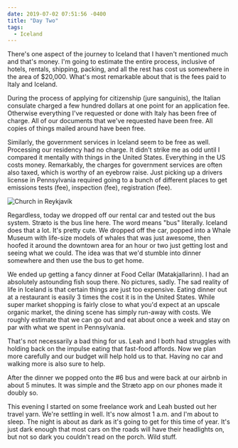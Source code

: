 ```yaml
---
date: 2019-07-02 07:51:56 -0400
title: "Day Two"
tags:
  - Iceland
---
```


There's one aspect of the journey to Iceland that I haven't mentioned
much and that's money. I'm going to estimate the entire process, inclusive
of hotels, rentals, shipping, packing, and all the rest has cost us
somewhere in the area of $20,000. What's most remarkable about that is the
fees paid to Italy and Iceland.

During the process of applying for citizenship (jure sanguinis), the
Italian consulate charged a few hundred dollars at one point for an
application fee. Otherwise everything I've requested or done with Italy
has been free of charge. All of our documents that we've requested have
been free. All copies of things mailed around have been free.

Similarly, the government services in Iceland seem to be free as well.
Processing our residency had no charge. It didn't strike me as odd until
I compared it mentally with things in the United States. Everything in the
US costs money. Remarkably, the charges for government services are often
also taxed, which is worthy of an eyebrow raise. Just picking up
a drivers license in Pennsylvania required going to a bunch of different
places to get emissions tests (fee), inspection (fee), registration (fee).

![Church in Reykjavík](https://blog.tomasino.org/images/church-in-reykjavik.jpg)

Regardless, today we dropped off our rental car and tested out the bus
system. Stræto is the bus line here. The word means "bus" literally.
Iceland does that a lot. It's pretty cute. We dropped off the car, popped
into a Whale Museum with life-size models of whales that was just awesome,
then hoofed it around the downtown area for an hour or two just getting
lost and seeing what we could. The idea was that we'd stumble into dinner
somewhere and then use the bus to get home.

We ended up getting a fancy dinner at Food Cellar (Matakjallarinn). I had
an absolutely astounding fish soup there. No pictures, sadly. The sad
reality of life in Iceland is that certain things are just too expensive.
Eating dinner out at a restaurant is easily 3 times the cost it is in the
United States. While super market shopping is fairly close to what you'd
expect at an upscale organic market, the dining scene has simply run-away
with costs. We roughly estimate that we can go out and eat about once
a week and stay on par with what we spent in Pennsylvania.

That's not necessarily a bad thing for us. Leah and I both had struggles
with holding back on the impulse eating that fast-food affords. Now we
plan more carefully and our budget will help hold us to that. Having no
car and walking more is also sure to help.

After the dinner we popped onto the #6 bus and were back at our airbnb in
about 5 minutes. It was simple and the Stræto app on our phones made it
doubly so.

This evening I started on some freelance work and Leah busted out her
travel yarn. We're settling in well. It's now almost 1 a.m. and I'm about
to sleep. The night is about as dark as it's going to get for this time of
year. It's just dark enough that most cars on the roads will have their
headlights on, but not so dark you couldn't read on the porch. Wild stuff.

<!--  vim: set shiftwidth=4 tabstop=4 expandtab: -->
